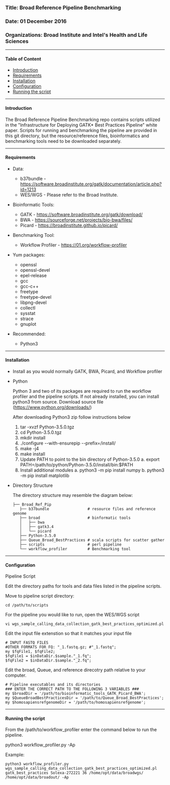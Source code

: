 
### Title: Broad Reference Pipeline Benchmarking                         
### Date: 01 December 2016                                               
### Organizations: Broad Institute and Intel's Health and Life Sciences   

-------------------------------------------------------------------------

#### Table of Content

 * [Introduction](https://github.com/Intel-HLS/Reference-Design/blob/master/README.md#introduction)
 * [Requirements](https://github.com/Intel-HLS/Reference-Design/blob/master/README.md#requirements)
 * [Installation](https://github.com/Intel-HLS/Reference-Design/blob/master/README.md#installation)
 * [Configuration](https://github.com/Intel-HLS/Reference-Design/blob/master/README.md#configuration)
 * [Running the script](https://github.com/Intel-HLS/Reference-Design/blob/master/README.md#running-the-script)

-------------------------------------------------------------------------

#### Introduction 

The Broad Reference Pipeline Benchmarking repo contains scripts utilized 
in the "Infrastructure for Deploying GATK* Best Practices Pipeline" white 
paper. Scripts for running and benchmarking the pipeline are provided in 
this git directory, but the resource/reference files, bioinformatics and 
benchmarking tools need to be downloaded separately. 

-------------------------------------------------------------------------

#### Requirements

* Data:
  - b37bundle - https://software.broadinstitute.org/gatk/documentation/article.php?id=1213
  - WES/WGS - Please refer to the Broad Institute.
  
* Bioinformatic Tools:
  - GATK - https://software.broadinstitute.org/gatk/download/
  - BWA - https://sourceforge.net/projects/bio-bwa/files/
  - Picard - https://broadinstitute.github.io/picard/
  
* Benchmarking Tool:
  - Workflow Profiler - https://01.org/workflow-profiler

* Yum packages: 
  - openssl 
  - openssl-devel 
  - epel-release 
  - gcc
  - gcc-c++
  - freetype 
  - freetype-devel 
  - libpng-devel
  - collectl
  - sysstat
  - strace 
  - gnuplot
  
* Recommended:
   - Python3

-------------------------------------------------------------------------

#### Installation

* Install as you would normally GATK, BWA, Picard, and Workflow profiler

* Python 

   Python 3 and two of its packages are required to run the workflow profiler 
   and the pipeline scripts. If not already installed, you can install python3 
   from source. Download source file (https://www.python.org/downloads/)
   
   After downloading Python3 zip follow instructions below
	1. tar -xvzf Python-3.5.0.tgz
	2. cd Python-3.5.0.tgz
	3. mkdir install
	4. ./configure --with-ensurepip --prefix=<full path of current directory>/install/
	5. make -j4
	6. make install
	7. Update PATH to point to the bin directory of Python-3.5.0
		a. export PATH=/path/to/python/Python-3.5.0/install/bin:$PATH 
	8.  Install additional modules
	    a. python3 -m pip install numpy
	    b. python3 -m pip install matplotlib
	    
* Directory Structure

   The directory structure may resemble the diagram below:
   ```
   ├── Broad_Ref_Pip
      ├── b37bundle                 # resource files and reference genome
      ├── broad                     # binformatic tools
      │   ├── bwa
      │   ├── gatk3.4
      │   └── picard
      ├── Python-3.5.0
      ├── Queue_Broad_BestPractices # scala scripts for scatter gather
      ├── scripts                   # perl pipeline
      └── workflow_profiler         # Benchmarking tool
   ```
   
-------------------------------------------------------------------------

#### Configuration 

Pipeline Script
   
   Edit the directory paths for tools and data files listed in the pipeline scripts.
   
   Move to pipeline script directory:
   ```
   cd /path/to/scripts
   ```
   
   For the pipeline you would like to run, open the WES/WGS script 
   ```
   vi wgs_sample_calling_data_collection_gatk_best_practices_optimized.pl
   ```
	
   Edit the input file extenstion so that it matches your input file
   ```
   # INPUT FASTQ FILES
   #OTHER FORMATS FOR FQ: "_1.fastq.gz; #"_1.fastq";
   my $fqFile1, $fqFile2;
   $fqFile1 = $inDataDir.$sample."_1.fq";
   $fqFile2 = $inDataDir.$sample."_2.fq";
   ```
   
   Edit the broad, Queue, and reference direcotry path relative to your computer.
   ```
   # Pipeline executables and its directories
   ### ENTER THE CORRECT PATH TO THE FOLLOWING 3 VARIABLES ###
   my $broadDir = '/path/to/bioinformatic_tools_GATK_Picard_BWA';
   my $QueueBroadBestPracticesDir = '/path/to/Queue_Broad_BestPractices';
   my $homosapiensrefgenomeDir = '/path/to/homosapiensrefgenome';
   ```
   
-------------------------------------------------------------------------

#### Running the script 

From the /path/to/workflow_profiler enter the command below to run the pipeline. 

python3 workflow_profiler.py <pipeline script to be run> <workflow dictionary> 
<name of fastq files> <number of threads> <path to fastq files> <path for output files> -Ap

Example:
```
python3 workflow_profiler.py wgs_sample_calling_data_collection_gatk_best_practices_optimized.pl 
gatk_best_practices Solexa-272221 36 /home/opt/data/broadwgs/ /home/opt/data/broadout/ -Ap
```
